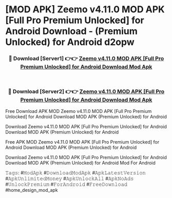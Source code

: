 # [MOD APK] Zeemo v4.11.0 MOD APK [Full Pro Premium Unlocked] for Android Download - (Premium Unlocked) for Android d2opw



<div align="center">
<h3>🔴 Download [Server1] 👉👉 <a href="https://momento.my/?title=Zeemo_v4.11.0_MOD_APK_[Full_Pro_Premium_Unlocked]_for_Android_Download">Zeemo v4.11.0 MOD APK [Full Pro Premium Unlocked] for Android Download Mod Apk</a></h3><br>

<h3>🔴 Download [Server2] 👉👉 <a href="https://momento.my/?title=Zeemo_v4.11.0_MOD_APK_[Full_Pro_Premium_Unlocked]_for_Android_Download">Zeemo v4.11.0 MOD APK [Full Pro Premium Unlocked] for Android Download Mod Apk</a></h3>
</div>



Free Download APK MOD Zeemo v4.11.0 MOD APK [Full Pro Premium Unlocked] for Android Download MOD APK (Premium Unlocked) for Android

Download Zeemo v4.11.0 MOD APK [Full Pro Premium Unlocked] for Android Download MOD APK (Premium Unlocked) for Android

Free APK MOD Zeemo v4.11.0 MOD APK [Full Pro Premium Unlocked] for Android Download MOD APK (Premium Unlocked) for Android

Download Zeemo v4.11.0 MOD APK [Full Pro Premium Unlocked] for Android Download MOD APK (Premium Unlocked) for Android Mod For Android

𝚃𝚊𝚐𝚜: #𝙼𝚘𝚍𝙰𝚙𝚔 #𝙳𝚘𝚠𝚗𝚕𝚘𝚊𝚍𝙼𝚘𝚍𝙰𝚙𝚔 #𝙰𝚙𝚔𝙻𝚊𝚝𝚎𝚜𝚝𝚅𝚎𝚛𝚜𝚒𝚘𝚗 #𝙰𝚙𝚔𝚄𝚗𝚕𝚒𝚖𝚒𝚝𝚎𝚍𝙼𝚘𝚗𝚎𝚢 #𝙰𝚙𝚔𝚄𝚗𝚕𝚘𝚌𝚔𝙰𝚕𝚕 #𝙰𝚙𝚔𝙽𝚘𝙰𝚍𝚜 #𝚄𝚗𝚕𝚘𝚌𝚔𝙿𝚛𝚎𝚖𝚒𝚞𝚖 #𝙵𝚘𝚛𝙰𝚗𝚍𝚛𝚘𝚒𝚍 #𝙵𝚛𝚎𝚎𝙳𝚘𝚠𝚗𝚕𝚘𝚊𝚍 #home_design_mod_apk
